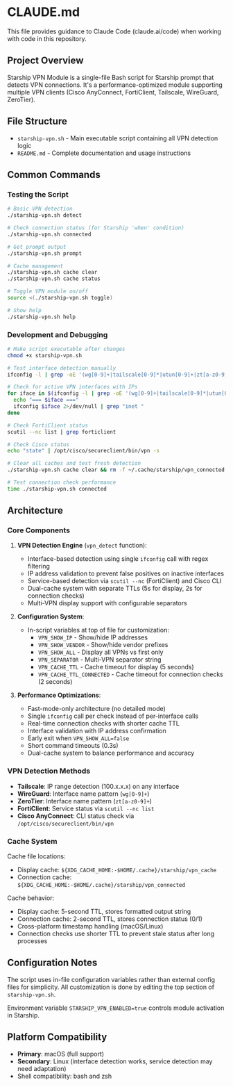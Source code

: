 # CLAUDE.md

This file provides guidance to Claude Code (claude.ai/code) when working with code in this repository.

## Project Overview

Starship VPN Module is a single-file Bash script for Starship prompt that detects VPN connections. It's a performance-optimized module supporting multiple VPN clients (Cisco AnyConnect, FortiClient, Tailscale, WireGuard, ZeroTier).

## File Structure

- `starship-vpn.sh` - Main executable script containing all VPN detection logic
- `README.md` - Complete documentation and usage instructions

## Common Commands

### Testing the Script
```bash
# Basic VPN detection
./starship-vpn.sh detect

# Check connection status (for Starship 'when' condition)
./starship-vpn.sh connected

# Get prompt output
./starship-vpn.sh prompt

# Cache management
./starship-vpn.sh cache clear
./starship-vpn.sh cache status

# Toggle VPN module on/off
source <(./starship-vpn.sh toggle)

# Show help
./starship-vpn.sh help
```

### Development and Debugging
```bash
# Make script executable after changes
chmod +x starship-vpn.sh

# Test interface detection manually
ifconfig -l | grep -oE '(wg[0-9]+|tailscale[0-9]*|utun[0-9]+|zt[a-z0-9]+)'

# Check for active VPN interfaces with IPs
for iface in $(ifconfig -l | grep -oE '(wg[0-9]+|tailscale[0-9]*|utun[0-9]+|zt[a-z0-9]+)'); do
  echo "=== $iface ==="
  ifconfig $iface 2>/dev/null | grep "inet "
done

# Check FortiClient status
scutil --nc list | grep forticlient

# Check Cisco status
echo "state" | /opt/cisco/secureclient/bin/vpn -s

# Clear all caches and test fresh detection
./starship-vpn.sh cache clear && rm -f ~/.cache/starship/vpn_connected && ./starship-vpn.sh

# Test connection check performance
time ./starship-vpn.sh connected
```

## Architecture

### Core Components

1. **VPN Detection Engine** (`vpn_detect` function):
   - Interface-based detection using single `ifconfig` call with regex filtering
   - IP address validation to prevent false positives on inactive interfaces
   - Service-based detection via `scutil --nc` (FortiClient) and Cisco CLI
   - Dual-cache system with separate TTLs (5s for display, 2s for connection checks)
   - Multi-VPN display support with configurable separators

2. **Configuration System**:
   - In-script variables at top of file for customization:
     - `VPN_SHOW_IP` - Show/hide IP addresses
     - `VPN_SHOW_VENDOR` - Show/hide vendor prefixes
     - `VPN_SHOW_ALL` - Display all VPNs vs first only
     - `VPN_SEPARATOR` - Multi-VPN separator string
     - `VPN_CACHE_TTL` - Cache timeout for display (5 seconds)
     - `VPN_CACHE_TTL_CONNECTED` - Cache timeout for connection checks (2 seconds)

3. **Performance Optimizations**:
   - Fast-mode-only architecture (no detailed mode)
   - Single `ifconfig` call per check instead of per-interface calls
   - Real-time connection checks with shorter cache TTL
   - Interface validation with IP address confirmation
   - Early exit when `VPN_SHOW_ALL=false`
   - Short command timeouts (0.3s)
   - Dual-cache system to balance performance and accuracy

### VPN Detection Methods

- **Tailscale**: IP range detection (100.x.x.x) on any interface
- **WireGuard**: Interface name pattern (`wg[0-9]+`)
- **ZeroTier**: Interface name pattern (`zt[a-z0-9]+`)
- **FortiClient**: Service status via `scutil --nc list`
- **Cisco AnyConnect**: CLI status check via `/opt/cisco/secureclient/bin/vpn`

### Cache System

Cache file locations:
- Display cache: `${XDG_CACHE_HOME:-$HOME/.cache}/starship/vpn_cache`
- Connection cache: `${XDG_CACHE_HOME:-$HOME/.cache}/starship/vpn_connected`

Cache behavior:
- Display cache: 5-second TTL, stores formatted output string
- Connection cache: 2-second TTL, stores connection status (0/1)
- Cross-platform timestamp handling (macOS/Linux)
- Connection checks use shorter TTL to prevent stale status after long processes

## Configuration Notes

The script uses in-file configuration variables rather than external config files for simplicity. All customization is done by editing the top section of `starship-vpn.sh`.

Environment variable `STARSHIP_VPN_ENABLED=true` controls module activation in Starship.

## Platform Compatibility

- **Primary**: macOS (full support)
- **Secondary**: Linux (interface detection works, service detection may need adaptation)
- Shell compatibility: bash and zsh